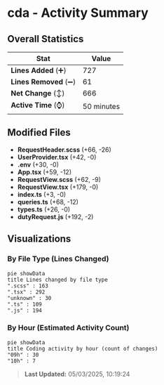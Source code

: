 # cda - Activity Summary 

## Overall Statistics

| Stat                   | Value                                                             |
| ---------------------- | ----------------------------------------------------------------- |
| **Lines Added** (➕)   | 727                                          |
| **Lines Removed** (➖) | 61                                        |
| **Net Change** (↕)    | 666                |
| **Active Time** (⌚)   | 50 minutes |


## Modified Files
- **RequestHeader.scss** (+66, -26)
- **UserProvider.tsx** (+42, -0)
- **.env** (+30, -0)
- **App.tsx** (+59, -12)
- **RequestView.scss** (+62, -9)
- **RequestView.tsx** (+179, -0)
- **index.ts** (+3, -0)
- **queries.ts** (+68, -12)
- **types.ts** (+26, -0)
- **dutyRequest.js** (+192, -2)

## Visualizations

### By File Type (Lines Changed)

```mermaid
pie showData
title Lines changed by file type
".scss" : 163
".tsx" : 292
"unknown" : 30
".ts" : 109
".js" : 194
```

### By Hour (Estimated Activity Count)

```mermaid
pie showData
title Coding activity by hour (count of changes)
"09h" : 30
"10h" : 7
```


> **Last Updated:** 05/03/2025, 10:19:24